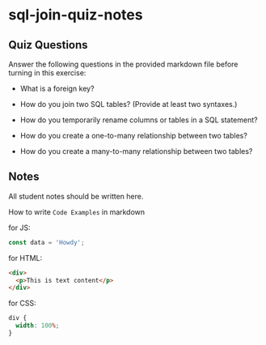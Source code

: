 # sql-join-quiz-notes

## Quiz Questions

Answer the following questions in the provided markdown file before turning in this exercise:

- What is a foreign key?

- How do you join two SQL tables? (Provide at least two syntaxes.)

- How do you temporarily rename columns or tables in a SQL statement?

- How do you create a one-to-many relationship between two tables?

- How do you create a many-to-many relationship between two tables?

## Notes

All student notes should be written here.

How to write `Code Examples` in markdown

for JS:

```javascript
const data = 'Howdy';
```

for HTML:

```html
<div>
  <p>This is text content</p>
</div>
```

for CSS:

```css
div {
  width: 100%;
}
```
